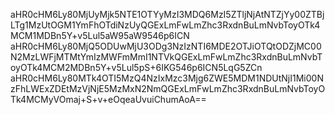 aHR0cHM6Ly80MjUyMjk5NTE1OTYyMzI3MDQ6MzI5ZTljNjAtNTZjYy00ZTBjLTg1MzUtOGM1YmFhOTdiNzUyQGExLmFwLmZhc3RxdnBuLmNvbToyOTk4MCM1MDBn5Y+v5Lul5aW95aW9546p6ICN
aHR0cHM6Ly80MjQ5ODUwMjU3ODg3NzIzNTI6MDE2OTJiOTQtODZjMC00N2MzLWFjMTMtYmIzMWFmMmI1NTVkQGExLmFwLmZhc3RxdnBuLmNvbToyOTk4MCM2MDBn5Y+v5Lul5pS+6IKG546p6ICN5LqG5ZCn
aHR0cHM6Ly80MTk4OTI5MzQ4NzIxMzc3Mjg6ZWE5MDM1NDUtNjI1Mi00NzFhLWExZDEtMzVjNjE5MzMxN2NmQGExLmFwLmZhc3RxdnBuLmNvbToyOTk4MCMyVOmaj+S+v+eOqeaUvuiChumAoA==
